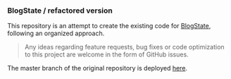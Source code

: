 ### BlogState / refactored version 

This repository is an attempt to create the existing code for [BlogState](https://github.com/roshnet/blogstate), following an organized approach.

> Any ideas regarding feature requests, bug fixes or code optimization to this project are welcome in the form of GitHub issues.

The master branch of the original repository is deployed [here](https://blogstate.pythonanywhere.com).
